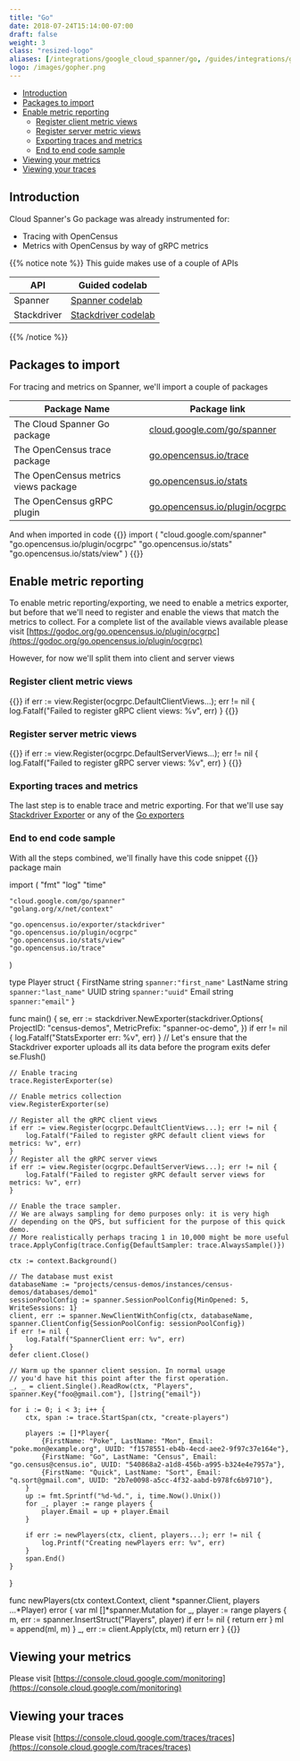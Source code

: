 ```yaml
---
title: "Go"
date: 2018-07-24T15:14:00-07:00
draft: false
weight: 3
class: "resized-logo"
aliases: [/integrations/google_cloud_spanner/go, /guides/integrations/google_cloud_spanner/go]
logo: /images/gopher.png
---
```


- [Introduction](#introduction)
- [Packages to import](#packages-to-import)
- [Enable metric reporting](#register-views)
    - [Register client metric views](#register-client-metric-views)
    - [Register server metric views](#register-server-metric-views)
    - [Exporting traces and metrics](#exporting-traces-and-metrics)
    - [End to end code sample](#end-to-end-code-sample)
- [Viewing your metrics](#viewing-your-metrics)
- [Viewing your traces](#viewing-your-traces)

## Introduction
Cloud Spanner's Go package was already instrumented for:

* Tracing with OpenCensus
* Metrics with OpenCensus by way of gRPC metrics

{{% notice note %}}
This guide makes use of a couple of APIs

API|Guided codelab
---|---
Spanner|[Spanner codelab](/codelabs/spanner)
Stackdriver |[Stackdriver codelab](/codelabs/stackdriver)
{{% /notice %}}

## Packages to import

For tracing and metrics on Spanner, we'll import a couple of packages

Package Name|Package link
---|---
The Cloud Spanner Go package|[cloud.google.com/go/spanner](https://godoc.org/cloud.google.com/go/spanner)
The OpenCensus trace package|[go.opencensus.io/trace](https://godoc.org/go.opencensus.io/trace)
The OpenCensus metrics views package|[go.opencensus.io/stats](https://godoc.org/go.opencensus.io/stats)
The OpenCensus gRPC plugin|[go.opencensus.io/plugin/ocgrpc](https://godoc.org/go.opencensus.io/plugin/ocgrpc)

And when imported in code
{{<highlight go>}}
import (
    "cloud.google.com/spanner"
    "go.opencensus.io/plugin/ocgrpc"
    "go.opencensus.io/stats"
    "go.opencensus.io/stats/view"
)
{{</highlight>}}

## Enable metric reporting

To enable metric reporting/exporting, we need to enable a metrics exporter, but before that we'll need
to register and enable the views that match the metrics to collect. For a complete list of the available views
available please visit [https://godoc.org/go.opencensus.io/plugin/ocgrpc](https://godoc.org/go.opencensus.io/plugin/ocgrpc)

However, for now we'll split them into client and server views

### Register client metric views
{{<highlight go>}}
if err := view.Register(ocgrpc.DefaultClientViews...); err != nil {
    log.Fatalf("Failed to register gRPC client views: %v", err)
}
{{</highlight>}}

### Register server metric views
{{<highlight go>}}
if err := view.Register(ocgrpc.DefaultServerViews...); err != nil {
    log.Fatalf("Failed to register gRPC server views: %v", err)
}
{{</highlight>}}

### Exporting traces and metrics
The last step is to enable trace and metric exporting. For that we'll use say [Stackdriver Exporter](/supported-exporters/go/stackdriver) or
any of the  [Go exporters](/supported-exporters/go/)

### End to end code sample
With all the steps combined, we'll finally have this code snippet
{{<highlight go>}}
package main

import (
	"fmt"
	"log"
	"time"

	"cloud.google.com/go/spanner"
	"golang.org/x/net/context"

	"go.opencensus.io/exporter/stackdriver"
	"go.opencensus.io/plugin/ocgrpc"
	"go.opencensus.io/stats/view"
	"go.opencensus.io/trace"
)

type Player struct {
	FirstName string `spanner:"first_name"`
	LastName  string `spanner:"last_name"`
	UUID      string `spanner:"uuid"`
	Email     string `spanner:"email"`
}

func main() {
	se, err := stackdriver.NewExporter(stackdriver.Options{
		ProjectID:    "census-demos",
		MetricPrefix: "spanner-oc-demo",
	})
	if err != nil {
		log.Fatalf("StatsExporter err: %v", err)
	}
	// Let's ensure that the Stackdriver exporter uploads all its data before the program exits
	defer se.Flush()

	// Enable tracing
	trace.RegisterExporter(se)

	// Enable metrics collection
	view.RegisterExporter(se)

	// Register all the gRPC client views
	if err := view.Register(ocgrpc.DefaultClientViews...); err != nil {
		log.Fatalf("Failed to register gRPC default client views for metrics: %v", err)
	}
	// Register all the gRPC server views
	if err := view.Register(ocgrpc.DefaultServerViews...); err != nil {
		log.Fatalf("Failed to register gRPC default server views for metrics: %v", err)
	}

	// Enable the trace sampler.
	// We are always sampling for demo purposes only: it is very high
	// depending on the QPS, but sufficient for the purpose of this quick demo.
	// More realistically perhaps tracing 1 in 10,000 might be more useful
	trace.ApplyConfig(trace.Config{DefaultSampler: trace.AlwaysSample()})

	ctx := context.Background()

	// The database must exist
	databaseName := "projects/census-demos/instances/census-demos/databases/demo1"
	sessionPoolConfig := spanner.SessionPoolConfig{MinOpened: 5, WriteSessions: 1}
	client, err := spanner.NewClientWithConfig(ctx, databaseName, spanner.ClientConfig{SessionPoolConfig: sessionPoolConfig})
	if err != nil {
		log.Fatalf("SpannerClient err: %v", err)
	}
	defer client.Close()

	// Warm up the spanner client session. In normal usage
	// you'd have hit this point after the first operation.
	_, _ = client.Single().ReadRow(ctx, "Players", spanner.Key{"foo@gmail.com"}, []string{"email"})

	for i := 0; i < 3; i++ {
		ctx, span := trace.StartSpan(ctx, "create-players")

		players := []*Player{
			{FirstName: "Poke", LastName: "Mon", Email: "poke.mon@example.org", UUID: "f1578551-eb4b-4ecd-aee2-9f97c37e164e"},
			{FirstName: "Go", LastName: "Census", Email: "go.census@census.io", UUID: "540868a2-a1d8-456b-a995-b324e4e7957a"},
			{FirstName: "Quick", LastName: "Sort", Email: "q.sort@gmail.com", UUID: "2b7e0098-a5cc-4f32-aabd-b978fc6b9710"},
		}
		up := fmt.Sprintf("%d-%d.", i, time.Now().Unix())
		for _, player := range players {
			player.Email = up + player.Email
		}

		if err := newPlayers(ctx, client, players...); err != nil {
			log.Printf("Creating newPlayers err: %v", err)
		}
		span.End()
	}
}

func newPlayers(ctx context.Context, client *spanner.Client, players ...*Player) error {
	var ml []*spanner.Mutation
	for _, player := range players {
		m, err := spanner.InsertStruct("Players", player)
		if err != nil {
			return err
		}
		ml = append(ml, m)
	}
	_, err := client.Apply(ctx, ml)
	return err
}
{{</highlight>}}

## Viewing your metrics
Please visit [https://console.cloud.google.com/monitoring](https://console.cloud.google.com/monitoring)

## Viewing your traces
Please visit [https://console.cloud.google.com/traces/traces](https://console.cloud.google.com/traces/traces)
